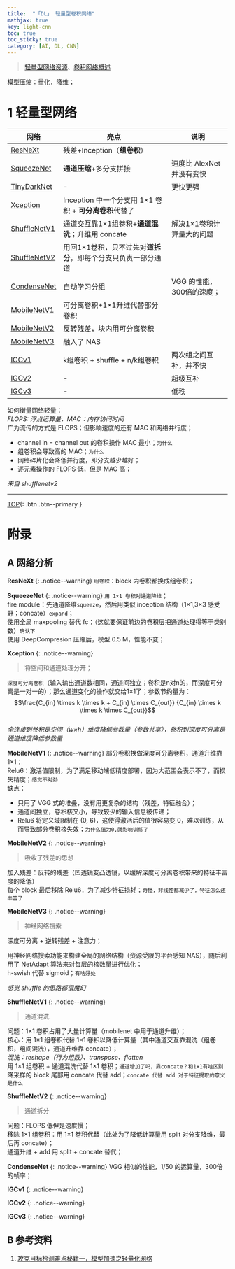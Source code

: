 ```yaml
---
title:  "「DL」 轻量型卷积网络"
mathjax: true
key: light-cnn
toc: true
toc_sticky: true
category: [AI, DL, CNN]
---
```

<span id='head'></span>  
>[轻量型网络资源](/ai/dl/cnn/21/foundation#32-轻量级网络)、[卷积网络概述](/ai/dl/cnn/survey)  

<!--more-->

模型压缩：量化，降维；    

# 1 轻量型网络

| 网络 | 亮点 | 说明 |
| --- | --- | --- |
| [ResNeXt](#ResNeXt) | 残差+Inception（**组卷积**） |  |
| [SqueezeNet](#squeezenet) | **通道压缩**+多分支拼接 | 速度比 AlexNet 并没有变快 |
| [TinyDarkNet](#TinyDarkNet) | - | 更快更强 |
| [Xception](#Xception) | Inception 中一个分支用 1×1 卷积 + **可分离卷积**代替了  |  |
| [ShuffleNetV1](#shufflenetv1) | 通道交互靠1×1组卷积+**通道混洗**；升维用 concate | 解决1×1卷积计算量大的问题 |
| [ShuffleNetV2](#shufflenetv2) | 用回1×1卷积，只不过先对**道拆分**，即每个分支只负责一部分通道 |  |
| [CondenseNet](#CondenseNet) | 自动学习分组 | VGG 的性能，300倍的速度； |
| [MobileNetV1](#mobilenetv1) | 可分离卷积+1×1升维代替部分卷积 |  |
| [MobileNetV2](#mobilenetv2) | 反转残差，块内用可分离卷积 |  |
| [MobileNetV3](#mobilenetv3) | 融入了 NAS |  |
| [IGCv1](#IGCv1) | k组卷积 + shuffle + n/k组卷积 | 两次组之间互补，并不快 |
| [IGCv2](#IGCv2) | - | 超级互补 |
| [IGCv3](#IGCv3) | - | 低秩 |


如何衡量网络轻量：     
*FLOPS: 浮点运算量，MAC：内存访问时间*    
广为流传的方式是 FLOPS；但影响速度的还有 MAC 和网络并行度；    
- channel in = channel out 的卷积操作 MAC 最小；`为什么`  
- 组卷积会导致高的 MAC；`为什么` 
- 网络碎片化会降低并行度，即分支越少越好；   
- 逐元素操作的 FLOPS 低，但是 MAC 高；    

*来自 shufflenetv2*    

-------------------  
[TOP](#head){: .btn .btn--primary }


# 附录
## A 网络分析
<span id='ResNeXt'> </span>     

**ResNeXt**
{: .notice--warning}
`组卷积`：block 内卷积都换成组卷积；    


<span id='squeezenet'> </span>     

**SqueezeNet**
{: .notice--warning}
`用 1×1 卷积对通道降维`；     
fire module：先通道降维`squeeze`，然后用类似 inception 结构（1×1,3×3 感受野；concate）`expand`；      
使用全局 maxpooling 替代 fc；（这就要保证前边的卷积层把通道处理得等于类别数）`确认下`  
使用 DeepCompresion 压缩后，模型 0.5 M，性能不变；    

<span id='Xception'> </span>     

**Xception**
{: .notice--warning}
>将空间和通道处理分开；   

`深度可分离卷积`（输入输出通道数相同，通道间独立；卷积是n对n的，而深度可分离是一对一的）；那么通道变化的操作就交给1×1了；参数节约量为： $$\frac{C_{in} \times k \times k + C_{in} \times C_{out}} {C_{in} \times k \times k \times C_{out}}$$    
*全连接到卷积是空间（w×h）维度降低参数量（参数共享），卷积到深度可分离是通道维度降低参数量*



<span id='mobilenetv1'> </span>     

**MobileNetV1**
{: .notice--warning}
部分卷积换做深度可分离卷积，通道升维靠1×1；   
Relu6：激活值限制，为了满足移动端低精度部署，因为大范围会表示不了，而损失精度；`感觉不对劲`   
缺点：
- 只用了 VGG 式的堆叠，没有用更复杂的结构（残差，特征融合）；     
- 通道间独立，卷积核又小，导致较少的输入信息被传递；    
- Relu6 将定义域限制在 (0, 6)，这使得激活后的值很容易变 0，难以训练，从而导致部分卷积核失效；`为什么值为0,就影响训练了`  


<span id='mobilenetv2'> </span>    

**MobileNetV2**
{: .notice--warning}
>吸收了残差的思想

加入残差：反转的残差（凹透镜变凸透镜，以缓解深度可分离卷积带来的特征丰富度的降低）     
每个 block 最后移除 Relu6，为了减少特征损耗；`奇怪，非线性都减少了，特征怎么还丰富了`  


<span id='mobilenetv3'> </span>    

**MobileNetV3**
{: .notice--warning}
>神经网络搜索

深度可分离 + 逆转残差 + 注意力；   

用神经网络搜索功能来构建全局的网络结构（资源受限的平台感知 NAS），随后利用了 NetAdapt 算法来对每层的核数量进行优化；   
h-swish 代替 sigmoid；`有啥好处`     

*感觉 shuffle 的思路都很魔幻*    

<span id='shufflenetv1'> </span>    

**ShuffleNetV1**
{: .notice--warning}
>通道混洗    

问题：1×1 卷积占用了大量计算量（mobilenet 中用于通道升维）；    
核心：用 1×1 组卷积代替 1×1 卷积以降低计算量（其中通道交互靠混洗（组卷积，组间混洗），通道升维靠 concate）；   
*混洗：reshape（行为组数）、transpose、flatten*    
用 1×1 组卷积 + 通道混洗代替 1×1 卷积；`通道增加了吗，靠concate？和1×1有啥区别`   
降采样的 block 尾部用 concate 代替 add；`concate 代替 add 对于特征提取的意义是什么` 


<span id='shufflenetv2'> </span>    

**ShuffleNetV2**
{: .notice--warning}
>通道拆分

问题：FLOPS 低但是速度慢；    
移除 1×1 组卷积：用 1×1 卷积代替（此处为了降低计算量用 split 对分支降维，最后再 concate）；    
通道升维 + add 用 split + concate 替代；    

<span id='CondenseNet'> </span>    

**CondenseNet**
{: .notice--warning}
VGG 相似的性能，1/50 的运算量，300倍的帧率；

<span id='IGCv1'> </span>     

**IGCv1**
{: .notice--warning}



<span id='IGCv2'> </span>     

**IGCv2**
{: .notice--warning}


<span id='IGCv3'> </span>     

**IGCv3**
{: .notice--warning}


## B 参考资料
1. [攻克目标检测难点秘籍一，模型加速之轻量化网络](https://cloud.tencent.com/developer/article/1587543)    
